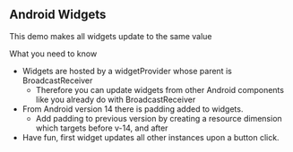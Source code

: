 Android Widgets
---------------

This demo makes all widgets update to the same value

What you need to know
- Widgets are hosted by a widgetProvider whose parent is BroadcastReceiver
    - Therefore you can update widgets from other Android components like you already do with BroadcastReceiver
- From Android version 14 there is padding added to widgets.
    - Add padding to previous version by creating a resource dimension which targets before v-14, and after
- Have fun, first widget updates all other instances upon a button click.

